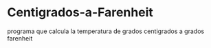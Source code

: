 # Centigrados-a-Farenheit
programa que calcula la temperatura de grados centigrados a grados farenheit
